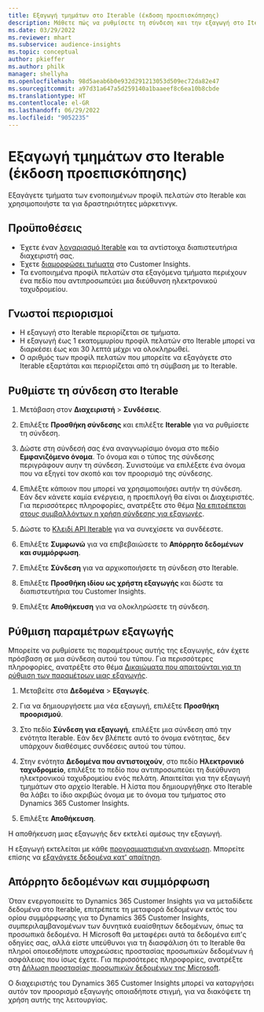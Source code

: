 ```yaml
---
title: Εξαγωγή τμημάτων στο Iterable (έκδοση προεπισκόπησης)
description: Μάθετε πώς να ρυθμίσετε τη σύνδεση και την εξαγωγή στο Iterable.
ms.date: 03/29/2022
ms.reviewer: mhart
ms.subservice: audience-insights
ms.topic: conceptual
author: pkieffer
ms.author: philk
manager: shellyha
ms.openlocfilehash: 98d5aeab6b0e932d291213053d509ec72da82e47
ms.sourcegitcommit: a97d31a647a5d259140a1baaeef8c6ea10b8cbde
ms.translationtype: HT
ms.contentlocale: el-GR
ms.lasthandoff: 06/29/2022
ms.locfileid: "9052235"
---
```

# <a name="export-segments-to-iterable-preview"></a>Εξαγωγή τμημάτων στο Iterable (έκδοση προεπισκόπησης)

Εξαγάγετε τμήματα των ενοποιημένων προφίλ πελατών στο Iterable και χρησιμοποιήστε τα για δραστηριότητες μάρκετινγκ.

## <a name="prerequisites"></a>Προϋποθέσεις

-   Έχετε έναν [λογαριασμό Iterable](https://iterable.com/) και τα αντίστοιχα διαπιστευτήρια διαχειριστή σας.
-   Έχετε [διαμορφώσει τμήματα](segments.md) στο Customer Insights.
-   Τα ενοποιημένα προφίλ πελατών στα εξαγόμενα τμήματα περιέχουν ένα πεδίο που αντιπροσωπεύει μια διεύθυνση ηλεκτρονικού ταχυδρομείου.

## <a name="known-limitations"></a>Γνωστοί περιορισμοί

- Η εξαγωγή στο Iterable περιορίζεται σε τμήματα.
- Η εξαγωγή έως 1 εκατομμυρίου προφίλ πελατών στο Iterable μπορεί να διαρκέσει έως και 30 λεπτά μέχρι να ολοκληρωθεί. 
- Ο αριθμός των προφίλ πελατών που μπορείτε να εξαγάγετε στο Iterable εξαρτάται και περιορίζεται από τη σύμβαση με το Iterable.

## <a name="set-up-connection-to-iterable"></a>Ρυθμίστε τη σύνδεση στο Iterable

1. Μετάβαση στον **Διαχειριστή** > **Συνδέσεις**.

1. Επιλέξτε **Προσθήκη σύνδεσης** και επιλέξτε **Iterable** για να ρυθμίσετε τη σύνδεση.

1. Δώστε στη σύνδεσή σας ένα αναγνωρίσιμο όνομα στο πεδίο **Εμφανιζόμενο όνομα**. Το όνομα και ο τύπος της σύνδεσης περιγράφουν αυην τη σύνδεση. Συνιστούμε να επιλέξετε ένα όνομα που να εξηγεί τον σκοπό και τον προορισμό της σύνδεσης.

1. Επιλέξτε κάποιον που μπορεί να χρησιμοποιήσει αυτήν τη σύνδεση. Εάν δεν κάνετε καμία ενέργεια, η προεπιλογή θα είναι οι Διαχειριστές. Για περισσότερες πληροφορίες, ανατρέξτε στο θέμα [Να επιτρέπεται στους συμβαλλόντων η χρήση σύνδεσης για εξαγωγές](connections.md#allow-contributors-to-use-a-connection-for-exports).

1. Δώστε το [Κλειδί API Iterable](https://support.iterable.com/hc/en-us/articles/360043464871) για να συνεχίσετε να συνδέεστε. 

1. Επιλέξτε **Συμφωνώ** για να επιβεβαιώσετε το **Απόρρητο δεδομένων και συμμόρφωση**.

1. Επιλέξτε **Σύνδεση** για να αρχικοποιήσετε τη σύνδεση στο Iterable.

1. Επιλέξτε **Προσθήκη ιδίου ως χρήστη εξαγωγής** και δώστε τα διαπιστευτήρια του Customer Insights.

1. Επιλέξτε **Αποθήκευση** για να ολοκληρώσετε τη σύνδεση.

## <a name="configure-an-export"></a>Ρύθμιση παραμέτρων εξαγωγής

Μπορείτε να ρυθμίσετε τις παραμέτρους αυτής της εξαγωγής, εάν έχετε πρόσβαση σε μια σύνδεση αυτού του τύπου. Για περισσότερες πληροφορίες, ανατρέξτε στο θέμα [Δικαιώματα που απαιτούνται για τη ρύθμιση των παραμέτρων μιας εξαγωγής](export-destinations.md#set-up-a-new-export).

1. Μεταβείτε στα **Δεδομένα** > **Εξαγωγές**.

1. Για να δημιουργήσετε μια νέα εξαγωγή, επιλέξτε **Προσθήκη προορισμού**.

1. Στο πεδίο **Σύνδεση για εξαγωγή**, επιλέξτε μια σύνδεση από την ενότητα Iterable. Εάν δεν βλέπετε αυτό το όνομα ενότητας, δεν υπάρχουν διαθέσιμες συνδέσεις αυτού του τύπου.

3. Στην ενότητα **Δεδομένα που αντιστοιχούν**, στο πεδίο **Ηλεκτρονικό ταχυδρομείο**, επιλέξτε το πεδίο που αντιπροσωπεύει τη διεύθυνση ηλεκτρονικού ταχυδρομείου ενός πελάτη. Απαιτείται για την εξαγωγή τμημάτων στο αρχείο Iterable. Η λίστα που δημιουργήθηκε στο Iterable θα λάβει το ίδιο ακριβώς όνομα με το όνομα του τμήματος στο Dynamics 365 Customer Insights.

1. Επιλέξτε **Αποθήκευση**.

Η αποθήκευση μιας εξαγωγής δεν εκτελεί αμέσως την εξαγωγή.

Η εξαγωγή εκτελείται με κάθε [προγραμματισμένη ανανέωση](system.md#schedule-tab). Μπορείτε επίσης να [εξαγάγετε δεδομένα κατ' απαίτηση](export-destinations.md#run-exports-on-demand). 


## <a name="data-privacy-and-compliance"></a>Απόρρητο δεδομένων και συμμόρφωση

Όταν ενεργοποιείτε το Dynamics 365 Customer Insights για να μεταδίδετε δεδομένα στο Iterable, επιτρέπετε τη μεταφορά δεδομένων εκτός του ορίου συμμόρφωσης για το Dynamics 365 Customer Insights, συμπεριλαμβανομένων των δυνητικά ευαίσθητων δεδομένων, όπως τα προσωπικά δεδομένα. Η Microsoft θα μεταφέρει αυτά τα δεδομένα ειπ'ς οδηγίες σας, αλλά είστε υπεύθυνοι για τη διασφάλιση ότι το Iterable θα πληροί οποιεσδήποτε υποχρεώσεις προστασίας προσωπικών δεδομένων ή ασφάλειας που ίσως έχετε. Για περισσότερες πληροφορίες, ανατρέξτε στη [Δήλωση προστασίας προσωπικών δεδομένων της Microsoft](https://go.microsoft.com/fwlink/?linkid=396732).

Ο διαχειριστής του Dynamics 365 Customer Insights μπορεί να καταργήσει αυτόν τον προορισμό εξαγωγής οποιαδήποτε στιγμή, για να διακόψετε τη χρήση αυτής της λειτουργίας.
